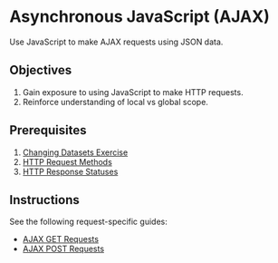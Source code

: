 # Asynchronous JavaScript (AJAX)

Use JavaScript to make AJAX requests using JSON data.

## Objectives

  1. Gain exposure to using JavaScript to make HTTP requests.
  1. Reinforce understanding of local vs global scope.

## Prerequisites

  1. [Changing Datasets Exercise](/exercises/data-driven-documents/changing-datasets.md)
  1. [HTTP Request Methods](/notes/computer-networks/http-request-methods.md)
  1. [HTTP Response Statuses](/notes/computer-networks/http-response-statuses.md)

## Instructions

See the following request-specific guides:

  + [AJAX GET Requests](get-requests.md)
  + [AJAX POST Requests](post-requests.md)

